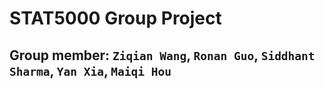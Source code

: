 # STAT5000 Group Project

## Group member: `Ziqian Wang`, `Ronan Guo`, `Siddhant Sharma`, `Yan Xia`, `Maiqi Hou`
